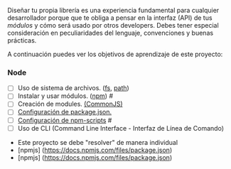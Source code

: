 Diseñar tu propia librería es una experiencia fundamental para cualquier
desarrollador porque que te obliga a pensar en la interfaz (API) de tus
_módulos_ y cómo será usado por otros developers. Debes tener especial
consideración en peculiaridades del lenguaje, convenciones y buenas prácticas.

A continuación puedes ver los objetivos de aprendizaje de este proyecto:

### Node

- [ ] Uso de sistema de archivos. ([fs](https://nodejs.org/api/fs.html), [path](https://nodejs.org/api/path.html))
- [ ] Instalar y usar módulos. ([npm](https://www.npmjs.om/)) #
- [ ] Creación de modules. [(CommonJS)](https://nodejs.org/docs/latest-v0.10.x/api/modules.html)
- [ ] [Configuración de package.json.](https://docs.npmjs.com/files/package.json)
- [ ] [Configuración de npm-scripts](https://docs.npmjs.com/m/scripts) #
- [ ] Uso de CLI (Command Line Interface - Interfaz de Línea de Comando)

- Este proyecto se debe "resolver" de manera individual
- [npmjs] (https://docs.npmjs.com/files/package.json)
- [npmjs] (https://docs.npmjs.com/files/package.json)
